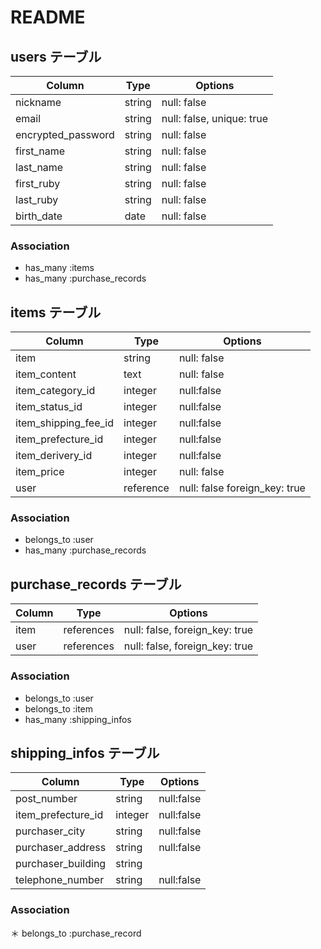 # README

## users テーブル

| Column             | Type   | Options                   |
| ------------------ | ------ | ------------------------- |
| nickname           | string | null: false               |
| email              | string | null: false, unique: true |
| encrypted_password | string | null: false               |
| first_name         | string | null: false               |
| last_name          | string | null: false               |
| first_ruby         | string | null: false               |
| last_ruby          | string | null: false               |
| birth_date         | date   | null: false               |

### Association

* has_many :items
* has_many :purchase_records

## items テーブル
| Column               | Type       | Options                        |
| -------------------- | ---------- | ------------------------------ |
| item                 | string     | null: false                    |
| item_content         | text       | null: false                    |
| item_category_id     | integer    | null:false                     |
| item_status_id       | integer    | null:false                     |
| item_shipping_fee_id | integer    | null:false                     |
| item_prefecture_id   | integer    | null:false                     |
| item_derivery_id     | integer    | null:false                     |
| item_price           | integer    | null: false                    |
| user                 | reference  | null: false foreign_key: true  |

### Association

* belongs_to :user
* has_many :purchase_records


## purchase_records テーブル
| Column     | Type       | Options                        |
| ---------- | ---------- | ------------------------------ |
| item       | references | null: false, foreign_key: true |
| user       | references | null: false, foreign_key: true |

### Association

* belongs_to :user
* belongs_to :item
* has_many :shipping_infos


## shipping_infos テーブル

| Column              | Type       | Options                        |
| ------------------- | ---------- | ------------------------------ |
| post_number         | string     | null:false                     |
| item_prefecture_id  | integer    | null:false                     |
| purchaser_city      | string     | null:false                     |
| purchaser_address   | string     | null:false                     |
| purchaser_building  | string     |                                |
| telephone_number    | string     | null:false                     |

### Association

＊ belongs_to :purchase_record